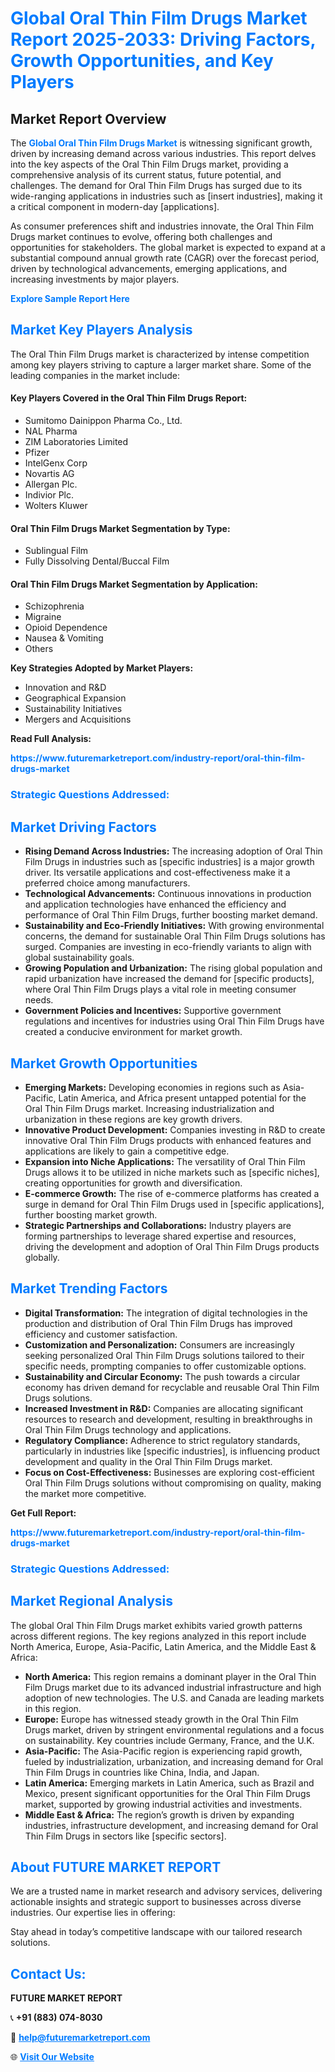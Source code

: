 <h1 style="color: #007BFF;">Global Oral Thin Film Drugs Market Report 2025-2033: Driving Factors, Growth Opportunities, and Key Players</h1>

<section id="overview">
<h2>Market Report Overview</h2>
<p>The <a href="https://www.futuremarketreport.com/industry-report/oral-thin-film-drugs-market" style="color: #007BFF; text-decoration: none;"><strong>Global Oral Thin Film Drugs Market</strong></a> is witnessing significant growth, driven by increasing demand across various industries. This report delves into the key aspects of the Oral Thin Film Drugs market, providing a comprehensive analysis of its current status, future potential, and challenges. The demand for Oral Thin Film Drugs has surged due to its wide-ranging applications in industries such as [insert industries], making it a critical component in modern-day [applications].</p>
<p>As consumer preferences shift and industries innovate, the Oral Thin Film Drugs market continues to evolve, offering both challenges and opportunities for stakeholders. The global market is expected to expand at a substantial compound annual growth rate (CAGR) over the forecast period, driven by technological advancements, emerging applications, and increasing investments by major players.</p>
</section>

<section id="overview">
<p><a href="https://www.futuremarketreport.com/request-sample/reportId=64638" style="color: #007BFF; text-decoration: none;"><strong>Explore Sample Report Here</strong></a></p>
</section>

<section id="key-players">
<h2 style="color: #007BFF;">Market Key Players Analysis</h2>
<p>The Oral Thin Film Drugs market is characterized by intense competition among key players striving to capture a larger market share. Some of the leading companies in the market include:</p>
<h4>Key Players Covered in the Oral Thin Film Drugs Report:</h4>
<ul><li>Sumitomo Dainippon Pharma Co., Ltd.</li><li>NAL Pharma</li><li>ZIM Laboratories Limited</li><li>Pfizer</li><li>IntelGenx Corp</li><li>Novartis AG</li><li>Allergan Plc.</li><li>Indivior Plc.</li><li>Wolters Kluwer</li></ul>
<h4>Oral Thin Film Drugs Market Segmentation by Type:</h4>
<ul><li>Sublingual Film</li><li>Fully Dissolving Dental/Buccal Film</li></ul>

<h4>Oral Thin Film Drugs Market Segmentation by Application:</h4>
<ul><li>Schizophrenia</li><li>Migraine</li><li>Opioid Dependence</li><li>Nausea &amp; Vomiting</li><li>Others</li></ul>
<p><strong>Key Strategies Adopted by Market Players:</strong></p>
<ul>
<li>Innovation and R&D</li>
<li>Geographical Expansion</li>
<li>Sustainability Initiatives</li>
<li>Mergers and Acquisitions</li>
</ul>
</section>

<section>
<p><strong>Read Full Analysis: </strong></p><a href="https://www.futuremarketreport.com/industry-report/oral-thin-film-drugs-market" style="color: #007BFF; text-decoration: none;"><strong>https://www.futuremarketreport.com/industry-report/oral-thin-film-drugs-market</strong></a>
<h3 style="color: #007BFF;">Strategic Questions Addressed:</h3>
</section>

<section id="driving-factors">
<h2 style="color: #007BFF;">Market Driving Factors</h2>
<ul>
<li><strong>Rising Demand Across Industries:</strong> The increasing adoption of Oral Thin Film Drugs in industries such as [specific industries] is a major growth driver. Its versatile applications and cost-effectiveness make it a preferred choice among manufacturers.</li>
<li><strong>Technological Advancements:</strong> Continuous innovations in production and application technologies have enhanced the efficiency and performance of Oral Thin Film Drugs, further boosting market demand.</li>
<li><strong>Sustainability and Eco-Friendly Initiatives:</strong> With growing environmental concerns, the demand for sustainable Oral Thin Film Drugs solutions has surged. Companies are investing in eco-friendly variants to align with global sustainability goals.</li>
<li><strong>Growing Population and Urbanization:</strong> The rising global population and rapid urbanization have increased the demand for [specific products], where Oral Thin Film Drugs plays a vital role in meeting consumer needs.</li>
<li><strong>Government Policies and Incentives:</strong> Supportive government regulations and incentives for industries using Oral Thin Film Drugs have created a conducive environment for market growth.</li>
</ul>
</section>

<section id="growth-opportunities">
<h2 style="color: #007BFF;">Market Growth Opportunities</h2>
<ul>
<li><strong>Emerging Markets:</strong> Developing economies in regions such as Asia-Pacific, Latin America, and Africa present untapped potential for the Oral Thin Film Drugs market. Increasing industrialization and urbanization in these regions are key growth drivers.</li>
<li><strong>Innovative Product Development:</strong> Companies investing in R&D to create innovative Oral Thin Film Drugs products with enhanced features and applications are likely to gain a competitive edge.</li>
<li><strong>Expansion into Niche Applications:</strong> The versatility of Oral Thin Film Drugs allows it to be utilized in niche markets such as [specific niches], creating opportunities for growth and diversification.</li>
<li><strong>E-commerce Growth:</strong> The rise of e-commerce platforms has created a surge in demand for Oral Thin Film Drugs used in [specific applications], further boosting market growth.</li>
<li><strong>Strategic Partnerships and Collaborations:</strong> Industry players are forming partnerships to leverage shared expertise and resources, driving the development and adoption of Oral Thin Film Drugs products globally.</li>
</ul>
</section>

<section id="trending-factors">
<h2 style="color: #007BFF;">Market Trending Factors</h2>
<ul>
<li><strong>Digital Transformation:</strong> The integration of digital technologies in the production and distribution of Oral Thin Film Drugs has improved efficiency and customer satisfaction.</li>
<li><strong>Customization and Personalization:</strong> Consumers are increasingly seeking personalized Oral Thin Film Drugs solutions tailored to their specific needs, prompting companies to offer customizable options.</li>
<li><strong>Sustainability and Circular Economy:</strong> The push towards a circular economy has driven demand for recyclable and reusable Oral Thin Film Drugs solutions.</li>
<li><strong>Increased Investment in R&D:</strong> Companies are allocating significant resources to research and development, resulting in breakthroughs in Oral Thin Film Drugs technology and applications.</li>
<li><strong>Regulatory Compliance:</strong> Adherence to strict regulatory standards, particularly in industries like [specific industries], is influencing product development and quality in the Oral Thin Film Drugs market.</li>
<li><strong>Focus on Cost-Effectiveness:</strong> Businesses are exploring cost-efficient Oral Thin Film Drugs solutions without compromising on quality, making the market more competitive.</li>
</ul>
</section>

<section>
<p><strong>Get Full Report: </strong></p><a href="https://www.futuremarketreport.com/industry-report/oral-thin-film-drugs-market" style="color: #007BFF; text-decoration: none;"><strong>https://www.futuremarketreport.com/industry-report/oral-thin-film-drugs-market</strong></a>
<h3 style="color: #007BFF;">Strategic Questions Addressed:</h3>
</section>


<section id="regional-analysis">
<h2 style="color: #007BFF;">Market Regional Analysis</h2>
<p>The global Oral Thin Film Drugs market exhibits varied growth patterns across different regions. The key regions analyzed in this report include North America, Europe, Asia-Pacific, Latin America, and the Middle East & Africa:</p>
<ul>
<li><strong>North America:</strong> This region remains a dominant player in the Oral Thin Film Drugs market due to its advanced industrial infrastructure and high adoption of new technologies. The U.S. and Canada are leading markets in this region.</li>
<li><strong>Europe:</strong> Europe has witnessed steady growth in the Oral Thin Film Drugs market, driven by stringent environmental regulations and a focus on sustainability. Key countries include Germany, France, and the U.K.</li>
<li><strong>Asia-Pacific:</strong> The Asia-Pacific region is experiencing rapid growth, fueled by industrialization, urbanization, and increasing demand for Oral Thin Film Drugs in countries like China, India, and Japan.</li>
<li><strong>Latin America:</strong> Emerging markets in Latin America, such as Brazil and Mexico, present significant opportunities for the Oral Thin Film Drugs market, supported by growing industrial activities and investments.</li>
<li><strong>Middle East & Africa:</strong> The region’s growth is driven by expanding industries, infrastructure development, and increasing demand for Oral Thin Film Drugs in sectors like [specific sectors].</li>
</ul>
</section>

<footer>
<h2 style="color: #007BFF;">About FUTURE MARKET REPORT</h2>
<p>We are a trusted name in market research and advisory services, delivering actionable insights and strategic support to businesses across diverse industries. Our expertise lies in offering:</p>

<p>Stay ahead in today’s competitive landscape with our tailored research solutions.</p>

<h2 style="color: #007BFF;">Contact Us:</h2>
<p><strong>FUTURE MARKET REPORT</strong></p>
<p>📞 <strong>+91 (883) 074-8030</strong></p>
<p>📧 <strong><a href="mailto:help@futuremarketreport.com" style="color: #007BFF;">help@futuremarketreport.com</a></strong></p>
<p>🌐 <strong><a href="https://www.futuremarketreport.com/" style="color: #007BFF;">Visit Our Website</a></strong></p>
</footer>